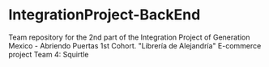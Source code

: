 # IntegrationProject-BackEnd

Team repository for the 2nd part of the Integration Project of Generation Mexico - Abriendo Puertas 1st Cohort.
"Librería de Alejandría" E-commerce project
Team 4: Squirtle
